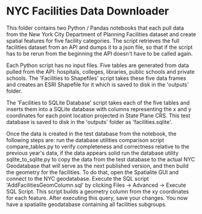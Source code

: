 # NYC Facilities Data Downloader

This folder contains two Python / Pandas notebooks that each pull data from the New York City Department of Planning Facilities dataset and create spatial features for five facility categories.  The script retrieves the full facilities dataset from an API and dumps it to a json file, so that if the script has to be rerun from the beginning the API doesn't have to be called again.

Each Python script has no input files.  Five tables are generated from data pulled from the API: hospitals, colleges, libraries, public schools and private schools.  The 'Facilities to Shapefiles' script takes these five data frames and creates an ESRI Shapefile for it which is saved to disk in the 'outputs' folder. 

The 'Facilities to SQLite Database' script takes each of the five tables and inserts them into a SQLite database with columns representing the x and y coordinates for each point location projected in State Plane CRS.  This test database is saved to disk in the 'outputs' folder as 'facilities.sqlite'.

Once the data is created in the test database from the notebook, the following steps are: run the database utilities comparison script compare_tables.py to verify completeness and correctness relative to the previous year's data, if the data appears solid run the database utility sqlite_to_sqlite.py to copy the data from the test database to the actual NYC Geodatabase that will serve as the next published version, and then build the geometry for the facilities.  To do that, open the Spatialite GUI and connect to the NYC geodatabase. Execute the SQL script 'AddFacilitiesGeomColumn.sql' by clicking Files -> Advanced -> Execute SQL Script.  This script builds a geometry column from the xy coordinates for each feature.  After executing this query, save your changes.  You now have a spatialite geodatabase containing all facilities subgroups.

